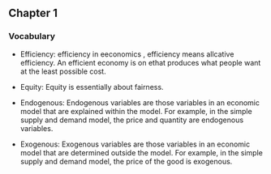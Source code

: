 ## Chapter 1

### Vocabulary
- Efficiency: efficiency in eeconomics , efficiency means allcative efficiency. An efficient economy is on ethat produces what people want at the least possible cost.
- Equity: Equity is essentially about fairness. 

- Endogenous: Endogenous variables are those variables in an economic model that are explained within the model. For example, in the simple supply and demand model, the price and quantity are endogenous variables.
- Exogenous: Exogenous variables are those variables in an economic model that are determined outside the model. For example, in the simple supply and demand model, the price of the good is exogenous.